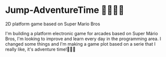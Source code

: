 # Jump-AdventureTime 👾👩🏻‍💻
2D platform game based on Super Mario Bros

I'm building a platform electronic game for arcades based on Super Mário Bros, I'm looking to improve and learn every day in the programming area. I changed some things and I'm making a game plot based on a serie that I really like, it's adventure time!🍭🐧👑
  
